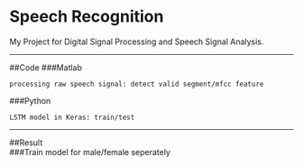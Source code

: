 Speech Recognition
===========================
My Project for Digital Signal Processing and Speech Signal Analysis.  
****  
##Code
###Matlab  
    
    processing raw speech signal: detect valid segment/mfcc feature   

###Python  
    
    LSTM model in Keras: train/test

****  
##Result  
###Train model for male/female seperately
